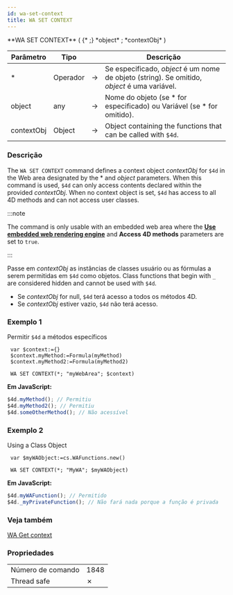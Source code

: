 ```yaml
---
id: wa-set-context
title: WA SET CONTEXT
---
```


<!--REF #_command_.WA SET CONTEXT.Syntax-->**WA SET CONTEXT** ( {* ;} *object* ; *contextObj* )<!-- END REF-->

<!--REF #_command_.WA SET CONTEXT.Params-->

| Parâmetro  | Tipo     |                             | Descrição                                                                                                                                       |
| ---------- | -------- | --------------------------- | ----------------------------------------------------------------------------------------------------------------------------------------------- |
| \*         | Operador | &#8594; | Se especificado, *object* é um nome de objeto (string). Se omitido, *object* é uma variável. |
| object     | any      | &#8594; | Nome do objeto (se \* for especificado) ou Variável (se \* for omitido).                  |
| contextObj | Object   | &#8594; | Object containing the functions that can be called with `$4d`.                                                                  |

<!-- END REF-->

### Descrição

The `WA SET CONTEXT` command <!--REF #_command_.WA SET CONTEXT.Summary--> defines a context object *contextObj* for `$4d` in the Web area designated by the \* and *object* parameters. When this command is used, `$4d` can only access contents declared within the provided *contextObj*. When no context object is set, `$4d` has access to all 4D methods and can not access user classes.<!-- END REF-->

:::note

The command is only usable with an embedded web area where the [**Use embedded web rendering engine**](../FormObjects/properties_WebArea.md#use-embedded-web-rendering-engine) and **Access 4D methods** parameters are set to `true`.

:::

Passe em *contextObj* as instâncias de classes usuário ou as fórmulas a serem permitidas em `$4d` como objetos. Class functions that begin with `_` are considered hidden and cannot be used with `$4d`.

- Se *contextObj* for null, `$4d` terá acesso a todos os métodos 4D.
- Se *contextObj* estiver vazio, `$4d` não terá acesso.

### Exemplo 1

Permitir `$4d` a métodos específicos

```4d
 var $context:={}
 $context.myMethod:=Formula(myMethod)
 $context.myMethod2:=Formula(myMethod2)

 WA SET CONTEXT(*; "myWebArea"; $context)
```

**Em JavaScript:**

```js
$4d.myMethod(); // Permitiu
$4d.myMethod2(); // Permitiu
$4d.someOtherMethod(); // Não acessível
```

### Exemplo 2

Using a Class Object

```4d
 var $myWAObject:=cs.WAFunctions.new()

 WA SET CONTEXT(*; "MyWA"; $myWAObject)
```

**Em JavaScript:**

```js
$4d.myWAFunction(); // Permitido
$4d._myPrivateFunction(); // Não fará nada porque a função é privada
```

### Veja também

[WA Get context](wa-get-context.md)

### Propriedades

|                   |                             |
| ----------------- | --------------------------- |
| Número de comando | 1848                        |
| Thread safe       | &cross; |

